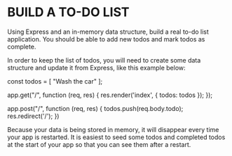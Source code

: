 # BUILD A TO-DO LIST

Using Express and an in-memory data structure, build a real to-do list application. You should be able to add new todos and mark todos as complete.

In order to keep the list of todos, you will need to create some data structure and update it from Express, like this example below:

const todos = [
  "Wash the car"
];

app.get("/", function (req, res) {
  res.render('index', { todos: todos });
});

app.post("/", function (req, res) {
  todos.push(req.body.todo);
  res.redirect('/');
})

Because your data is being stored in memory, it will disappear every time your app is restarted. It is easiest to seed some todos and completed todos at the start of your app so that you can see them after a restart.

